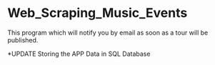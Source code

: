 ﻿# Web_Scraping_Music_Events

This program which will notify you by email as soon as a tour will be published.    

*UPDATE
Storing the APP Data in SQL Database

